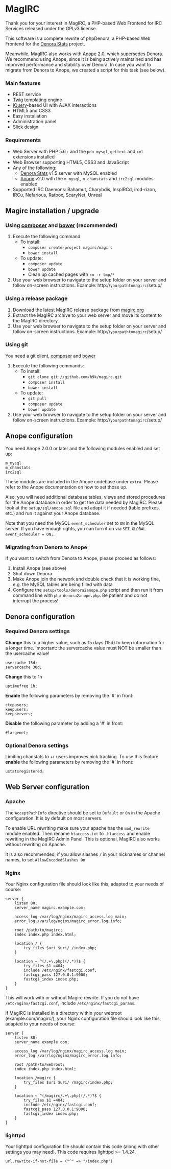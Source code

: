 # MagIRC #

Thank you for your interest in MagIRC, a PHP-based Web Frontend for IRC Services released under the GPLv3 license.

This software is a complete rewrite of phpDenora, a PHP-based Web Frontend for the [Denora Stats](http://www.denorastats.org) project.

Meanwhile, MagIRC also works with [Anope](http://www.anope.org/) 2.0, which supersedes Denora.
We recommend using Anope, since it is being actively maintained and has improved performance and stability over Denora.
In case you want to migrate from Denora to Anope, we created a script for this task (see below).

### Main features ###
* REST service
* [Twig](http://twig.sensiolabs.org) templating engine
* [jQuery](http://www.jquery.com/)-based UI with AJAX interactions
* HTML5 and CSS3
* Easy installation
* Administration panel
* Slick design

### Requirements ###
* Web Server with PHP 5.6+ and the `pdo_mysql`, `gettext` and `xml` extensions installed
* Web Browser supporting HTML5, CSS3 and JavaScript
* Any of the following:
	* [Denora Stats](http://www.denorastats.org) v1.5 server with MySQL enabled
	* [Anope](http://www.anope.org/) v2.0 with the `m_mysql`, `m_chanstats` and `irc2sql` modules enabled
* Supported IRC Daemons: Bahamut, Charybdis, InspIRCd, ircd-rizon, IRCu, Nefarious, Ratbox, ScaryNet, Unreal


## Magirc installation / upgrade ##

### Using [composer](http://getcomposer.org) and [bower](http://bower.io) (recommended) ###

1. Execute the following command:
	- To install:
	    - `composer create-project magirc/magirc`
	    - `bower install`
	- To update:
	    - `composer update`
	    - `bower update`
	    - Clean up cached pages with `rm -r tmp/*`
2. Use your web browser to navigate to the setup folder on your server and follow on-screen instructions.
   Example: http://`yourpathtomagirc`/setup/

### Using a release package ###
1. Download the latest MagIRC release package from [magirc.org](http://www.magirc.org/)
2. Extract the MagIRC archive to your web server and move its content to the MagIRC directory.
3. Use your web browser to navigate to the setup folder on your server and follow on-screen instructions.
   Example: http://`yourpathtomagirc`/setup/

### Using git ###
You need a git client, [composer](http://getcomposer.org) and [bower](http://bower.io)

1. Execute the following commands:
	- To install:
	    - `git clone git://github.com/h9k/magirc.git`
	    - `composer install`
	    - `bower install`
	- To update:
	    - `git pull`
	    - `composer update`
	    - `bower update`
2. Use your web browser to navigate to the setup folder on your server and follow on-screen instructions.
   Example: http://`yourpathtomagirc`/setup/


## Anope configuration ###
You need Anope 2.0.0 or later and the following modules enabled and set up:

    m_mysql
    m_chanstats
    irc2sql

These modules are included in the Anope codebase under `extra`. Please refer to the Anope documentation on how to set those up.

Also, you will need additional database tables, views and stored procedures for the Anope database in order to get the data needed by MagIRC.
Please look at the `setup/sql/anope.sql` file and adapt it if needed (table prefixes, etc.) and run it against your Anope database.

Note that you need the MySQL `event_scheduler` set to `ON` in the MySQL server. If you have enough rights, you can turn it on via `SET GLOBAL event_scheduler = ON;`.

### Migrating from Denora to Anope ###
If you want to switch from Denora to Anope, please proceed as follows:

1. Install Anope (see above)
2. Shut down Denora
3. Make Anope join the network and double check that it is working fine, e.g. the MySQL tables are being filled with data
4. Configure the `setup/tools/denora2anope.php` script and then run it from command line with `php denora2anope.php`. Be patient and do not interrupt the process!


## Denora configuration ##

### Required Denora settings ###

**Change** this to a higher value, such as 15 days (15d) to keep information for a longer time.
Important: the servercache value must NOT be smaller than the usercache value!

    usercache 15d;
    servercache 30d;

**Change** this to 1h

    uptimefreq 1h;

**Enable** the following parameters by removing the '#' in front:

    ctcpusers;
    keepusers;
    keepservers;

**Disable** the following parameter by adding a '#' in front:

    #largenet;

### Optional Denora settings ###
Limiting chanstats to +r users improves nick tracking.
To use this feature **enable** the following parameters by removing the '#' in front:

    ustatsregistered;


## Web Server configuration ##

### Apache ###
The `AcceptPathInfo` directive should be set to `Default` or `On` in the Apache configuration. It is by default on most servers.

To enable URL rewriting make sure your apache has the `mod_rewrite` module enabled. Then rename `htaccess.txt` to `.htaccess` and enable rewriting in the MagIRC Admin Panel.
This is optional, MagIRC also works without rewriting on Apache.

It is also recommended, if you allow slashes `/` in your nicknames or channel names, to set `AllowEncodedSlashes On`

### Nginx ###
Your Nginx configuration file should look like this, adapted to your needs of course:

```
server {
	listen 80;
	server_name magirc.example.com;

	access_log /var/log/nginx/magirc_access.log main;
	error_log /var/log/nginx/magirc_error.log info;

	root /path/to/magirc;
	index index.php index.html;

	location / {
		try_files $uri $uri/ /index.php;
	}

	location ~ ^(/.+\.php)(/.*)?$ {
		try_files $1 =404;
		include /etc/nginx/fastcgi.conf;
		fastcgi_pass 127.0.0.1:9000;
		fastcgi_index index.php;
	}
}
```

This will work with or without Magirc rewrite.
If you do not have `/etc/nginx/fastcgi.conf`, include `/etc/nginx/fastcgi_params`.

If MagIRC is installed in a directory within your webroot (example.com/magirc/), your Nginx configuration file should look like this, adapted to your needs of course:

```
server {
	listen 80;
	server_name example.com;

	access_log /var/log/nginx/magirc_access.log main;
	error_log /var/log/nginx/magirc_error.log info;

	root /path/to/webroot;
	index index.php index.html;

	location /magirc {
		try_files $uri $uri/ /magirc/index.php;
	}

	location ~ ^(/magirc/.+\.php)(/.*)?$ {
		try_files $1 =404;
		include /etc/nginx/fastcgi.conf;
		fastcgi_pass 127.0.0.1:9000;
		fastcgi_index index.php;
	}
}
```

### lighttpd ###
Your lighttpd configuration file should contain this code (along with other settings you may need). This code requires lighttpd >= 1.4.24.

    url.rewrite-if-not-file = ("^" => "/index.php")
